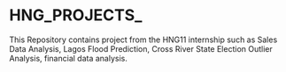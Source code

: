 # HNG_PROJECTS_
This Repository contains project from the HNG11 internship such as Sales Data Analysis, Lagos Flood Prediction, Cross River State Election Outlier Analysis, financial data analysis.
